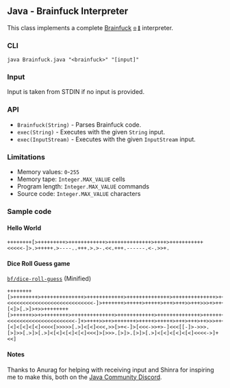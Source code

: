 ## Java - Brainfuck Interpreter

This class implements a complete [Brainfuck](/bf/) <sub><sup>[🌐](https://en.wikipedia.org/wiki/Brainfuck 'Wikipedia') [🍋](https://esolangs.org/wiki/Brainfuck 'Esolang')</sup></sub> interpreter.

### CLI

`java Brainfuck.java "<brainfuck>" "[input]"`

### Input

Input is taken from STDIN if no input is provided.

### API

- `Brainfuck(String)` - Parses Brainfuck code.
- `exec(String)` - Executes with the given `String` input.
- `exec(InputStream)` - Executes with the given `InputStream` input.

### Limitations

- Memory values: `0`-`255`
- Memory tape: `Integer.MAX_VALUE` cells
- Program length: `Integer.MAX_VALUE` commands
- Source code: `Integer.MAX_VALUE` characters

### Sample code

#### Hello World
```brainfuck
++++++++[>+++++++++>++++++++++++>++++++++++++++>++++>+++++++++++<<<<<-]>.>+++++.>----..+++.>.>-.<<.+++.------.<-.>>+.
```

#### Dice Roll Guess game
[`bf/dice-roll-guess`](/bf/dice-roll-guess/) (Minified)
```brainfuck
++++++++[>++++++++>++++++++++++++>++++++++++++>++++++++++++++>++++++++++++++>++++>++++>++++>+++++>++++++>+++++>++++++>+++++>++++>++++++++>+++++++++++++++>++++>++++++++++>+++++++++++++>++++++++++++>++++++++++++++>+++++++++++>++++++++>++++++++++++++>+++++++++++++++>+++++++>++++++>++++++<<<<<<<<<<<<<<<<<<<<<<<<<<<<-]>+++++++>+++++>+++++>+++>+++>>+++>>>+>+++++>++++++>+>>++>+>>++++>>+>++++>+++++++>+++++++>+++++>+>+>+++++++>+++++++[<]>[.>]>+>>++++++++[>++++++>>+>++++++++>++++++++++++++>++++++++++++>++++++++++++++>++++++++++++++>+++++++>++++>>++++++++>+++++++++>+++++++++++++>++++++++++++>>+++++++++++++>++++++++++++++>++++++++++++++>++++++++++++>++++++++++++>++++++++++++++<<<<<<<<<<<<<<<<<<<<<<-]+>++++>>++>+++++++>+++++>+++++>+++>+++>++>>>+++>+>++++++>+++>>+++++++>++>++>+++++>+++>++++[<]<[<]<[<]<<<<[>>>>>[.>]<[<]<<<,>>[>+<-]>[<<<->>+>-]<<<[[-]>->>>.[>]>>[.>]>[.>]<[<]<[<]<[<]<<<]>[>>>.[>]>.[>]>[.>]<[<]<[<]<[<]<<<<->]+<<]
```

#### Notes

Thanks to Anurag for helping with receiving input and Shinra for inspiring me to make this, both on the [Java Community Discord](https://javadiscord.net/).
